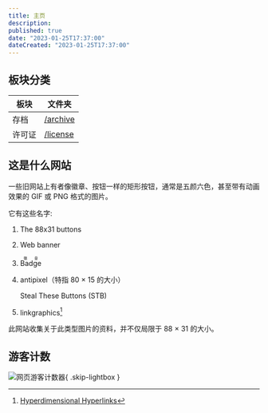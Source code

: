```yaml
---
title: 主页
description:
published: true
date: "2023-01-25T17:37:00"
dateCreated: "2023-01-25T17:37:00"
---
```


## 板块分类

| 板块   | 文件夹       |
| ------ | ------------ |
| 存档   | [/archive][] |
| 许可证 | [/license][] |

[/archive]: /archive/index.md
[/license]: /license/index.md

## 这是什么网站

一些旧网站上有者像徽章、按钮一样的矩形按钮，通常是五颜六色，甚至带有动画效果的 GIF 或 PNG 格式的图片。

它有这些名字:

1.  The 88x31 buttons
2.  Web banner
3.  <ruby>Badge<rp>(</rp><rt>徽章</rt><rp>)</rp></ruby>
4.  antipixel（特指 80 × 15 的大小）

    Steal These Buttons (STB)

5.  linkgraphics[^lg]

[^lg]: [Hyperdimensional Hyperlinks](https://jacobsm.com/deoxy/deoxy.org/gif/linkgfx/index.htm)

此网站收集关于此类型图片的资料，并不仅局限于 88 × 31 的大小。

## 游客计数

![网页游客计数器](https://count.getloli.com/get/@:88x31){ .skip-lightbox }
